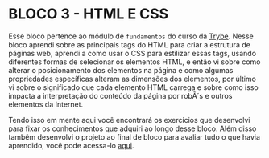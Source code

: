 # BLOCO 3 - HTML E CSS

Esse bloco pertence ao módulo de `fundamentos` do curso da [Trybe](https://www.betrybe.com/). Nesse bloco aprendi sobre as principais tags do HTML para criar a estrutura de páginas web, aprendi a como usar o CSS para estilizar essas tags, usando diferentes formas de selecionar os elementos HTML, e então vi sobre como alterar o posicionamento dos elementos na página e como algumas propriedades específicas alteram as dimensões dos elementos, por último vi sobre o significado que cada elemento HTML carrega e sobre como isso impacta a interpretação do conteúdo da página por robÃ´s e outros elementos da Internet.

Tendo isso em mente aqui você encontrará os exercícios que desenvolvi para fixar os conhecimentos que adquiri ao longo desse bloco. Além disso tambêm desenvolvi o projeto ao final de bloco para avaliar tudo o que havia aprendido, você pode acessa-lo [aqui](linkProjetoDoBloco).
